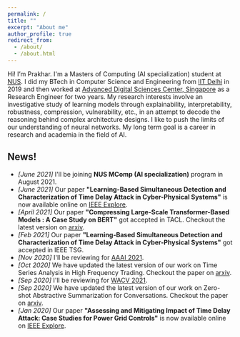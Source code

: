 ```yaml
---
permalink: /
title: ""
excerpt: "About me"
author_profile: true
redirect_from:
  - /about/
  - /about.html
---
```


Hi! I’m Prakhar. I'm a Masters of Computing (AI specialization) student at [NUS](https://www.comp.nus.edu.sg/). I did my BTech in Computer Science and Engineering from [IIT Delhi](https://www.cse.iitd.ernet.in/) in 2019 and then worked at [Advanced Digital Sciences Center, Singapore](https://adsc.illinois.edu/) as a Research Engineer for two years. My research interests involve an investigative study of learning models through explainability, interpretability, robustness, compression, vulnerability, etc., in an attempt to decode the reasoning behind complex architecture designs. I like to push the limits of our understanding of neural networks. My long term goal is a career in research and academia in the field of AI.

News!
------
* _[June 2021]_ I'll be joining **NUS MComp (AI specialization)** program in August 2021.
* _[June 2021]_ Our paper **"Learning-Based Simultaneous Detection and Characterization of Time Delay Attack in Cyber-Physical Systems"** is now available online on [IEEE Explore](https://ieeexplore.ieee.org/document/9352977).
* _[April 2021]_ Our paper **"Compressing Large-Scale Transformer-Based Models : A Case Study on BERT"** got accepted in TACL. Checkout the latest version on [arxiv](https://arxiv.org/abs/2002.11985).
* _[Feb 2021]_ Our paper **"Learning-Based Simultaneous Detection and Characterization of Time Delay Attack in Cyber-Physical Systems"** got accepted in IEEE TSG.
* _[Nov 2020]_ I'll be reviewing for [AAAI 2021](https://aaai.org/Conferences/AAAI-21/).
* _[Oct 2020]_ We have updated the latest version of our work on Time Series Analysis in High Frequency Trading. Checkout the paper on [arxiv](https://arxiv.org/abs/1809.01506).
* _[Sep 2020]_ I'll be reviewing for [WACV 2021](http://wacv2021.thecvf.com/home).
* _[Sep 2020]_ We have updated the latest version of our work on Zero-shot Abstractive Summarization for Conversations. Checkout the paper on [arxiv](https://arxiv.org/abs/1902.01615).
* _[Jan 2020]_ Our paper **"Assessing and Mitigating Impact of Time Delay Attack: Case Studies for Power Grid Controls"** is now available online on [IEEE Explore](https://ieeexplore.ieee.org/document/8892729).
